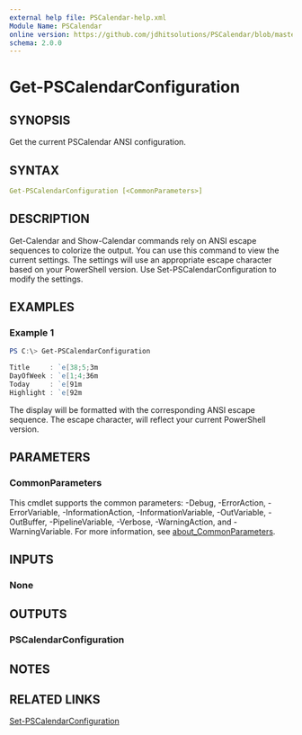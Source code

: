 ```yaml
---
external help file: PSCalendar-help.xml
Module Name: PSCalendar
online version: https://github.com/jdhitsolutions/PSCalendar/blob/master/docs/Get-PSCalendarConfiguration.md
schema: 2.0.0
---
```


# Get-PSCalendarConfiguration

## SYNOPSIS

Get the current PSCalendar ANSI configuration.

## SYNTAX

```yaml
Get-PSCalendarConfiguration [<CommonParameters>]
```

## DESCRIPTION

Get-Calendar and Show-Calendar commands rely on ANSI escape sequences to colorize the output. You can use this command to view the current settings. The settings will use an appropriate escape character based on your PowerShell version. Use Set-PSCalendarConfiguration to modify the settings.

## EXAMPLES

### Example 1

```powershell
PS C:\> Get-PSCalendarConfiguration

Title     : `e[38;5;3m
DayOfWeek : `e[1;4;36m
Today     : `e[91m
Highlight : `e[92m
```

The display will be formatted with the corresponding ANSI escape sequence. The escape character, will reflect your current PowerShell version.

## PARAMETERS

### CommonParameters

This cmdlet supports the common parameters: -Debug, -ErrorAction, -ErrorVariable, -InformationAction, -InformationVariable, -OutVariable, -OutBuffer, -PipelineVariable, -Verbose, -WarningAction, and -WarningVariable. For more information, see [about_CommonParameters](http://go.microsoft.com/fwlink/?LinkID=113216).

## INPUTS

### None

## OUTPUTS

### PSCalendarConfiguration

## NOTES

## RELATED LINKS

[Set-PSCalendarConfiguration](Set-PSCalendarConfiguration.md)

